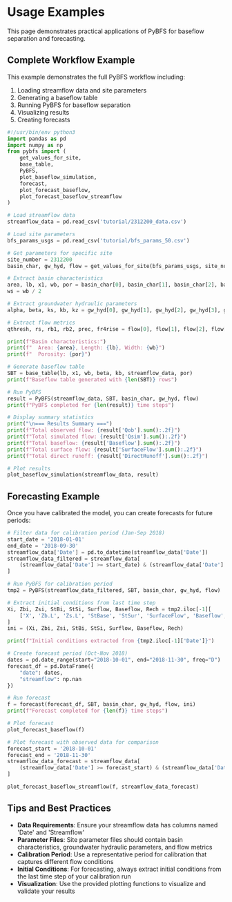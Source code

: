 # Usage Examples

This page demonstrates practical applications of PyBFS for baseflow separation and forecasting.

## Complete Workflow Example

This example demonstrates the full PyBFS workflow including:

1. Loading streamflow data and site parameters
2. Generating a baseflow table
3. Running PyBFS for baseflow separation
4. Visualizing results
5. Creating forecasts

```python
#!/usr/bin/env python3
import pandas as pd
import numpy as np
from pybfs import (
    get_values_for_site,
    base_table,
    PyBFS,
    plot_baseflow_simulation,
    forecast,
    plot_forecast_baseflow,
    plot_forecast_baseflow_streamflow
)

# Load streamflow data
streamflow_data = pd.read_csv('tutorial/2312200_data.csv')

# Load site parameters
bfs_params_usgs = pd.read_csv('tutorial/bfs_params_50.csv')

# Get parameters for specific site
site_number = 2312200
basin_char, gw_hyd, flow = get_values_for_site(bfs_params_usgs, site_number)

# Extract basin characteristics
area, lb, x1, wb, por = basin_char[0], basin_char[1], basin_char[2], basin_char[3], basin_char[4]
ws = wb / 2

# Extract groundwater hydraulic parameters
alpha, beta, ks, kb, kz = gw_hyd[0], gw_hyd[1], gw_hyd[2], gw_hyd[3], gw_hyd[4]

# Extract flow metrics
qthresh, rs, rb1, rb2, prec, fr4rise = flow[0], flow[1], flow[2], flow[3], flow[4], flow[5]

print(f"Basin characteristics:")
print(f"  Area: {area}, Length: {lb}, Width: {wb}")
print(f"  Porosity: {por}")

# Generate baseflow table
SBT = base_table(lb, x1, wb, beta, kb, streamflow_data, por)
print(f"Baseflow table generated with {len(SBT)} rows")

# Run PyBFS
result = PyBFS(streamflow_data, SBT, basin_char, gw_hyd, flow)
print(f"PyBFS completed for {len(result)} time steps")

# Display summary statistics
print("\n=== Results Summary ===")
print(f"Total observed flow: {result['Qob'].sum():.2f}")
print(f"Total simulated flow: {result['Qsim'].sum():.2f}")
print(f"Total baseflow: {result['Baseflow'].sum():.2f}")
print(f"Total surface flow: {result['SurfaceFlow'].sum():.2f}")
print(f"Total direct runoff: {result['DirectRunoff'].sum():.2f}")

# Plot results
plot_baseflow_simulation(streamflow_data, result)
```

## Forecasting Example

Once you have calibrated the model, you can create forecasts for future periods:

```python
# Filter data for calibration period (Jan-Sep 2018)
start_date = '2018-01-01'
end_date = '2018-09-30'
streamflow_data['Date'] = pd.to_datetime(streamflow_data['Date'])
streamflow_data_filtered = streamflow_data[
    (streamflow_data['Date'] >= start_date) & (streamflow_data['Date'] <= end_date)
]

# Run PyBFS for calibration period
tmp2 = PyBFS(streamflow_data_filtered, SBT, basin_char, gw_hyd, flow)

# Extract initial conditions from last time step
Xi, Zbi, Zsi, StBi, StSi, Surflow, Baseflow, Rech = tmp2.iloc[-1][
    ['X', 'Zb.L', 'Zs.L', 'StBase', 'StSur', 'SurfaceFlow', 'Baseflow', 'Rech']
]
ini = (Xi, Zbi, Zsi, StBi, StSi, Surflow, Baseflow, Rech)

print(f"Initial conditions extracted from {tmp2.iloc[-1]['Date']}")

# Create forecast period (Oct-Nov 2018)
dates = pd.date_range(start="2018-10-01", end="2018-11-30", freq="D")
forecast_df = pd.DataFrame({
    "date": dates,
    "streamflow": np.nan
})

# Run forecast
f = forecast(forecast_df, SBT, basin_char, gw_hyd, flow, ini)
print(f"Forecast completed for {len(f)} time steps")

# Plot forecast
plot_forecast_baseflow(f)

# Plot forecast with observed data for comparison
forecast_start = '2018-10-01'
forecast_end = '2018-11-30'
streamflow_data_forecast = streamflow_data[
    (streamflow_data['Date'] >= forecast_start) & (streamflow_data['Date'] <= forecast_end)
]

plot_forecast_baseflow_streamflow(f, streamflow_data_forecast)
```

## Tips and Best Practices

- **Data Requirements**: Ensure your streamflow data has columns named 'Date' and 'Streamflow'
- **Parameter Files**: Site parameter files should contain basin characteristics, groundwater hydraulic parameters, and flow metrics
- **Calibration Period**: Use a representative period for calibration that captures different flow conditions
- **Initial Conditions**: For forecasting, always extract initial conditions from the last time step of your calibration run
- **Visualization**: Use the provided plotting functions to visualize and validate your results